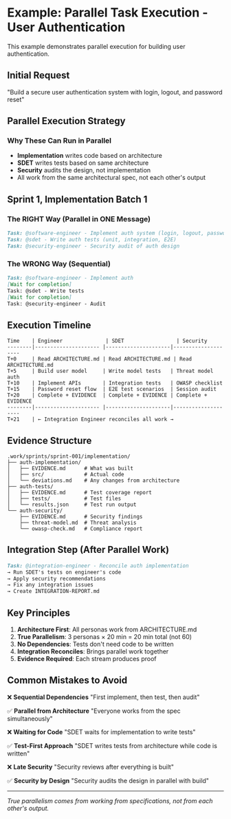 # Example: Parallel Task Execution - User Authentication

This example demonstrates parallel execution for building user authentication.

## Initial Request
"Build a secure user authentication system with login, logout, and password reset"

## Parallel Execution Strategy

### Why These Can Run in Parallel
- **Implementation** writes code based on architecture
- **SDET** writes tests based on same architecture
- **Security** audits the design, not implementation
- All work from the same architectural spec, not each other's output

## Sprint 1, Implementation Batch 1

### The RIGHT Way (Parallel in ONE Message)
```markdown
Task: @software-engineer - Implement auth system (login, logout, password reset)
Task: @sdet - Write auth tests (unit, integration, E2E)
Task: @security-engineer - Security audit of auth design
```

### The WRONG Way (Sequential)
```markdown
Task: @software-engineer - Implement auth
[Wait for completion]
Task: @sdet - Write tests
[Wait for completion]  
Task: @security-engineer - Audit
```

## Execution Timeline

```
Time    | Engineer              | SDET                 | Security
--------|--------------------- |---------------------|--------------------
T+0     | Read ARCHITECTURE.md | Read ARCHITECTURE.md | Read ARCHITECTURE.md
T+5     | Build user model     | Write model tests   | Threat model auth
T+10    | Implement APIs       | Integration tests   | OWASP checklist
T+15    | Password reset flow  | E2E test scenarios  | Session audit
T+20    | Complete + EVIDENCE  | Complete + EVIDENCE | Complete + EVIDENCE
--------|--------------------- |---------------------|--------------------
T+21    | ← Integration Engineer reconciles all work →
```

## Evidence Structure

```
.work/sprints/sprint-001/implementation/
├── auth-implementation/
│   ├── EVIDENCE.md      # What was built
│   ├── src/             # Actual code
│   └── deviations.md    # Any changes from architecture
├── auth-tests/
│   ├── EVIDENCE.md      # Test coverage report
│   ├── tests/           # Test files
│   └── results.json     # Test run output
└── auth-security/
    ├── EVIDENCE.md      # Security findings
    ├── threat-model.md  # Threat analysis
    └── owasp-check.md   # Compliance report
```

## Integration Step (After Parallel Work)

```markdown
Task: @integration-engineer - Reconcile auth implementation
→ Run SDET's tests on engineer's code
→ Apply security recommendations
→ Fix any integration issues
→ Create INTEGRATION-REPORT.md
```

## Key Principles

1. **Architecture First**: All personas work from ARCHITECTURE.md
2. **True Parallelism**: 3 personas × 20 min = 20 min total (not 60)
3. **No Dependencies**: Tests don't need code to be written
4. **Integration Reconciles**: Brings parallel work together
5. **Evidence Required**: Each stream produces proof

## Common Mistakes to Avoid

❌ **Sequential Dependencies**
"First implement, then test, then audit"

✅ **Parallel from Architecture**
"Everyone works from the spec simultaneously"

❌ **Waiting for Code**
"SDET waits for implementation to write tests"

✅ **Test-First Approach**
"SDET writes tests from architecture while code is written"

❌ **Late Security**
"Security reviews after everything is built"

✅ **Security by Design**
"Security audits the design in parallel with build"

---
*True parallelism comes from working from specifications, not from each other's output.*
